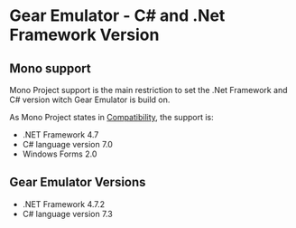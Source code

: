 # Gear Emulator - C# and .Net Framework Version

## Mono support

Mono Project support is the main restriction to set the .Net Framework and C# version witch Gear Emulator is build on.

As Mono Project states in [Compatibility](https://www.mono-project.com/docs/about-mono/compatibility/), the support is:
- .NET Framework 4.7
- C# language version 7.0
- Windows Forms 2.0

## Gear Emulator Versions

- .NET Framework 4.7.2
- C# language version 7.3
